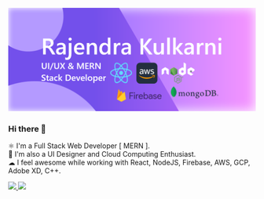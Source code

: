 ![](https://github.com/Rajek88/Rajek88/blob/main/forGithub.png)
### Hi there 👋

⚛  I'm a Full Stack Web Developer [ MERN ].<br>
🤩 I'm also a UI Designer and Cloud Computing Enthusiast.<br>
☁  I feel awesome while working with React, NodeJS, Firebase, AWS, GCP, Adobe XD, C++.

<!-- ![](https://github-readme-stats.vercel.app/api?username=rajek88&show_icons=true&theme=radical)
![](https://github-readme-stats.vercel.app/api/top-langs/?username=rajek88&layout=compact) -->
<a style="width:100%; text-align:center;" href="https://linkedin.com/in/raje-kulkarni">
  <img  src="https://github-readme-stats.vercel.app/api?username=rajek88&show_icons=true&theme=radical"/>
  <img  src="https://github-readme-stats.vercel.app/api/top-langs/?username=rajek88&layout=compact" />
</a>

